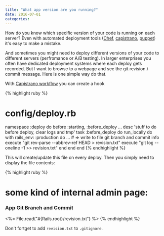 ```yaml
---
title: "What app version are you running?"
date: 2016-07-01
categories:
---
```


How do you know which specific version of your code is running on each server?  Even with automated deployment tools ([Chef](https://www.chef.io/), [capistrano](http://capistranorb.com/), [puppet](https://puppet.com/)) it's easy to make a mistake.

And sometimes you might need to deploy different versions of your code to different servers (perfromance or A/B testing).  In larger enterprises you often have dedicated deployment systems where each deploy gets recorded.  But I want to browse to a webpage and see the git revision / commit message.  Here is one simple way do that.

With [Capistrano workflow](http://capistranorb.com/documentation/getting-started/flow/) you can create a hook

{% highlight ruby %}
# config/deploy.rb
namespace :deploy do
  before :starting, :before_deploy
  ...
  desc 'stuff to do before deploy, clear logs and tmp'
  task :before_deploy do
    run_locally do
      with rails_env: :production do
        ...
        # => write to file git branch and commit info
        execute "git rev-parse --abbrev-ref HEAD > revision.txt"
        execute "git log --oneline -1 >> revision.txt"
      end
    end
  end
{% endhighlight %}

This will create/update this file on every deploy.  Then you simply need to display the file contents:

{% highlight ruby %}
# some kind of internal admin page:
<h3>App Git Branch and Commit</h3>
<%= File.read("#{Rails.root}/revision.txt") %>
{% endhighlight %}

Don't fortget to add `revision.txt` to `.gitignore`.
